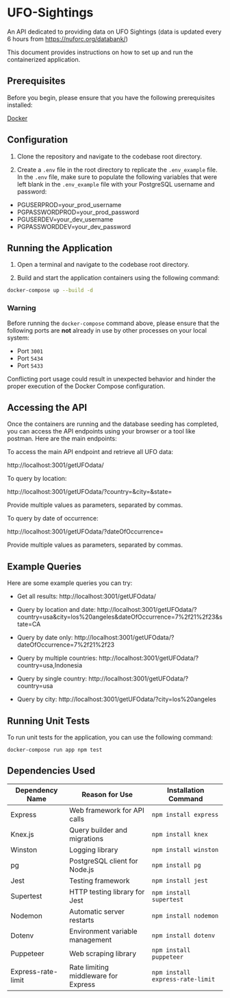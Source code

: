 # UFO-Sightings
An API dedicated to providing data on UFO Sightings (data is updated every 6 hours from https://nuforc.org/databank/)

This document provides instructions on how to set up and run the containerized application. 

## Prerequisites
Before you begin, please ensure that you have the following prerequisites installed:

[Docker](https://www.docker.com/get-started/)


## Configuration

1. Clone the repository and navigate to the codebase root directory.

2. Create a `.env` file in the root directory to replicate the `.env_example` file. In the `.env` file, make sure to populate the following variables that were left blank in the `.env_example` file with your PostgreSQL username and password:

- PGUSERPROD=your_prod_username
- PGPASSWORDPROD=your_prod_password
- PGUSERDEV=your_dev_username
- PGPASSWORDDEV=your_dev_password


## Running the Application

1. Open a terminal and navigate to the codebase root directory.

2. Build and start the application containers using the following command:

```bash
docker-compose up --build -d
```

### Warning
Before running the `docker-compose` command above, please ensure that the following ports are **not** already in use by other processes on your local system:

- Port `3001`
- Port `5434`
- Port `5433`

Conflicting port usage could result in unexpected behavior and hinder the proper execution of the Docker Compose configuration.



## Accessing the API
Once the containers are running and the database seeding has completed, you can access the API endpoints using your browser or a tool like postman. Here are the main endpoints:

To access the main API endpoint and retrieve all UFO data:

 http://localhost:3001/getUFOdata/

To query by location:

http://localhost:3001/getUFOdata/?country=&city=&state=

Provide multiple values as parameters, separated by commas.

To query by date of occurrence:

http://localhost:3001/getUFOdata/?dateOfOccurrence=

Provide multiple values as parameters, separated by commas.


## Example Queries
Here are some example queries you can try:

- Get all results:
http://localhost:3001/getUFOdata/

- Query by location and date:
http://localhost:3001/getUFOdata/?country=usa&city=los%20angeles&dateOfOccurrence=7%2f21%2f23&state=CA

- Query by date only:
http://localhost:3001/getUFOdata/?dateOfOccurrence=7%2f21%2f23

- Query by multiple countries:
http://localhost:3001/getUFOdata/?country=usa,Indonesia

- Query by single country:
http://localhost:3001/getUFOdata/?country=usa

- Query by city:
http://localhost:3001/getUFOdata/?city=los%20angeles


## Running Unit Tests
To run unit tests for the application, you can use the following command:

```docker-compose run app npm test```


## Dependencies Used
| Dependency Name | Reason for Use                 | Installation Command     |
|-----------------|--------------------------------|--------------------------|
| Express         | Web framework for API calls    | `npm install express`    |
| Knex.js         | Query builder and migrations   | `npm install knex`       |
| Winston         | Logging library                | `npm install winston`    |
| pg              | PostgreSQL client for Node.js  | `npm install pg`         |
| Jest            | Testing framework              | `npm install jest` |
| Supertest       | HTTP testing library for Jest  | `npm install supertest` |
| Nodemon         | Automatic server restarts      | `npm install nodemon` |
| Dotenv          | Environment variable management| `npm install dotenv`     |
| Puppeteer          | Web scraping library| `npm install puppeteer`     |
| Express-rate-limit          | Rate limiting middleware for Express| `npm install express-rate-limit`     |
